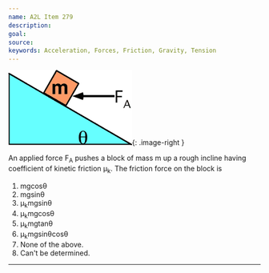 ```yaml
---
name: A2L Item 279
description: 
goal: 
source: 
keywords: Acceleration, Forces, Friction, Gravity, Tension
---
```


![Item279_fig1.gif](../images/Item279_fig1.gif){: .image-right } 

An applied force F<sub>A</sub> pushes a block of mass m up a rough
incline having coefficient of kinetic friction &mu;<sub>k</sub>.  The
friction force on the block is

1. mgcos&theta;
2. mgsin&theta;
3. &mu;<sub>k</sub>mgsin&theta;
4. &mu;<sub>k</sub>mgcos&theta;
5. &mu;<sub>k</sub>mgtan&theta;
6. &mu;<sub>k</sub>mgsin&theta;cos&theta;
7. None of the above.
8. Can't be determined.

<hr/>


